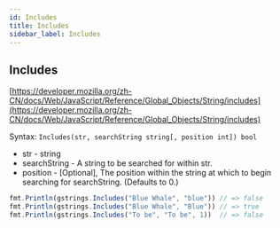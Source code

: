 ```yaml
---
id: Includes
title: Includes
sidebar_label: Includes
---
```


## Includes
[https://developer.mozilla.org/zh-CN/docs/Web/JavaScript/Reference/Global_Objects/String/includes](https://developer.mozilla.org/zh-CN/docs/Web/JavaScript/Reference/Global_Objects/String/includes)

Syntax: `Includes(str, searchString string[, position int]) bool`

- str - string
- searchString - A string to be searched for within str.
- position - [Optional], The position within the string at which to begin searching for searchString. (Defaults to 0.)

```js
fmt.Println(gstrings.Includes("Blue Whale", "blue")) // => false
fmt.Println(gstrings.Includes("Blue Whale", "Blue")) // => true
fmt.Println(gstrings.Includes("To be", "To be", 1))  // => false
```
